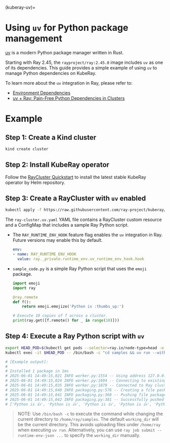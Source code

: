 (kuberay-uv)=
# Using `uv` for Python package management

[uv](https://github.com/astral-sh/uv) is a modern Python package manager written in Rust.

Starting with Ray 2.45, the `rayproject/ray:2.45.0` image includes `uv` as one of its dependencies.
This guide provides a simple example of using `uv` to manage Python dependencies on KubeRay.

To learn more about the `uv` integration in Ray, please refer to:

* [Environment Dependencies](https://docs.ray.io/en/latest/ray-core/handling-dependencies.html#using-uv-for-package-management)
* [uv + Ray: Pain-Free Python Dependencies in Clusters](https://www.anyscale.com/blog/uv-ray-pain-free-python-dependencies-in-clusters)

# Example

## Step 1: Create a Kind cluster

```sh
kind create cluster
```

## Step 2: Install KubeRay operator

Follow the [RayCluster Quickstart](kuberay-operator-deploy) to install the latest stable KubeRay operator by Helm repository.

## Step 3: Create a RayCluster with `uv` enabled

```sh
kubectl apply -f https://raw.githubusercontent.com/ray-project/kuberay/master/ray-operator/config/samples/ray-cluster.uv.yaml
```

The `ray-cluster.uv.yaml` YAML file contains a RayCluster custom resource and a ConfigMap that includes a sample Ray Python script.
* The `RAY_RUNTIME_ENV_HOOK` feature flag enables the `uv` integration in Ray. Future versions may enable this by default.
    ```yaml
    env:
    - name: RAY_RUNTIME_ENV_HOOK
      value: ray._private.runtime_env.uv_runtime_env_hook.hook
    ```
* `sample_code.py` is a simple Ray Python script that uses the `emoji` package.
    ```python
    import emoji
    import ray
    
    @ray.remote
    def f():
        return emoji.emojize('Python is :thumbs_up:')
    
    # Execute 10 copies of f across a cluster.
    print(ray.get([f.remote() for _ in range(10)]))
    ```

## Step 4: Execute a Ray Python script with `uv`

```sh
export HEAD_POD=$(kubectl get pods --selector=ray.io/node-type=head -o custom-columns=POD:metadata.name --no-headers)
kubectl exec -it $HEAD_POD -- /bin/bash -c "cd samples && uv run --with emoji /home/ray/samples/sample_code.py"

# [Example output]:
#
# Installed 1 package in 1ms
# 2025-06-01 14:49:15,021 INFO worker.py:1554 -- Using address 127.0.0.1:6379 set in the environment variable RAY_ADDRESS
# 2025-06-01 14:49:15,024 INFO worker.py:1694 -- Connecting to existing Ray cluster at address: 10.244.0.6:6379...
# 2025-06-01 14:49:15,035 INFO worker.py:1879 -- Connected to Ray cluster. View the dashboard at 10.244.0.6:8265
# 2025-06-01 14:49:15,040 INFO packaging.py:576 -- Creating a file package for local module '/home/ray/samples'.
# 2025-06-01 14:49:15,041 INFO packaging.py:368 -- Pushing file package 'gcs://_ray_pkg_d4da2ce33cf6d176.zip' (0.00MiB) to Ray cluster...
# 2025-06-01 14:49:15,042 INFO packaging.py:381 -- Successfully pushed file package 'gcs://_ray_pkg_d4da2ce33cf6d176.zip'.
# ['Python is 👍', 'Python is 👍', 'Python is 👍', 'Python is 👍', 'Python is 👍', 'Python is 👍', 'Python is 👍', 'Python is 👍', 'Python is 👍', 'Python is 👍']
```

> NOTE: Use `/bin/bash -c` to execute the command while changing the current directory to `/home/ray/samples`. The default `working_dir` will be the current directory.
This avoids uploading files under `/home/ray` when executing `uv run`.
Alternatively, you can use `ray job submit --runtime-env-json ...` to specify the `working_dir` manually.
